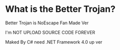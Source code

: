 # What is the Better Trojan?

Better Trojan is NoEscape Fan Made Ver

I'm NOT UPLOAD SOURCE CODE FOREVER

Maked By C# need .NET Framework 4.0 up ver
